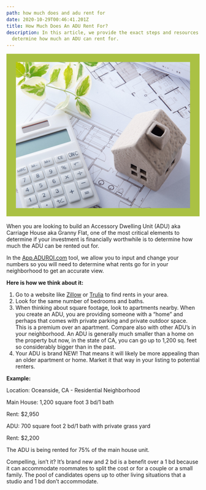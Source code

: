 ```yaml
---
path: how much does and adu rent for
date: 2020-10-29T00:46:41.201Z
title: How Much Does An ADU Rent For?
description: In this article, we provide the exact steps and resources to
  determine how much an ADU can rent for.
---
```







![](../assets/adu-rents.png)



When you are looking to build an Accessory Dwelling Unit (ADU) aka Carriage House aka Granny Flat, one of the most critical elements to determine if your investment is financially worthwhile is to determine how much the ADU can be rented out for.



In the [App.ADUROI.com](https://app.aduroi.com/) tool, we allow you to input and change your numbers so you will need to determine what rents go for in your neighborhood to get an accurate view.



**Here is how we think about it:**



1. Go to a website like [Zillow](https://www.zillow.com/) or [Trulia](https://www.trulia.com/for_rent/San_Francisco,CA/) to find rents in your area.
2. Look for the same number of bedrooms and baths.
3. When thinking about square footage, look to apartments nearby. When you create an ADU, you are providing someone with a “home” and perhaps that comes with private parking and private outdoor space. This is a premium over an apartment. Compare also with other ADU’s in your neighborhood. An ADU is generally much smaller than a home on the property but now, in the state of CA, you can go up to 1,200 sq. feet so considerably bigger than in the past.
4. Your ADU is brand NEW! That means it will likely be more appealing than an older apartment or home. Market it that way in your listing to potential renters.



**Example:**

Location: Oceanside, CA - Residential Neighborhood

Main House: 1,200 square foot 3 bd/1 bath

Rent: $2,950

ADU: 700 square foot 2 bd/1 bath with private grass yard

Rent: $2,200

The ADU is being rented for 75% of the main house unit.



Compelling, isn’t it? It’s brand new and 2 bd is a benefit over a 1 bd because it can accommodate roommates to split the cost or for a couple or a small family. The pool of candidates opens up to other living situations that a studio and 1 bd don’t accommodate.